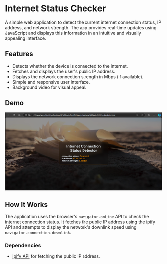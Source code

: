 # Internet Status Checker

A simple web application to detect the current internet connection status, IP address, and network strength. The app provides real-time updates using JavaScript and displays this information in an intuitive and visually appealing interface.

## Features

- Detects whether the device is connected to the internet.
- Fetches and displays the user's public IP address.
- Displays the network connection strength in Mbps (if available).
- Simple and responsive user interface.
- Background video for visual appeal.

## Demo

![Demo of Internet Status Checker](Screenshot.png)

## How It Works

The application uses the browser's `navigator.onLine` API to check the internet connection status. It fetches the public IP address using the [ipify](https://www.ipify.org/) API and attempts to display the network's downlink speed using `navigator.connection.downlink`.

### Dependencies

- [ipify API](https://www.ipify.org/) for fetching the public IP address.


